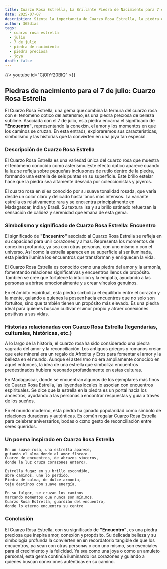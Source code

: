 ```yaml
---
title: Cuarzo Rosa Estrella, La Brillante Piedra de Nacimiento para 7 de julio
date: 2025-07-07
description: Sienta la importancia de Cuarzo Rosa Estrella, la piedra de nacimiento de 7 de julio que simboliza Encuentro. Deje que su belleza y significado iluminen su día.
author: 365días
tags:
  - cuarzo rosa estrella
  - julio
  - 7 de julio
  - piedra de nacimiento
  - piedra preciosa
  - joya
draft: false
---
```


{{< youtube id="CjOlYf20BlQ" >}}

## Piedras de nacimiento para el 7 de julio: Cuarzo Rosa Estrella

El Cuarzo Rosa Estrella, una gema que combina la ternura del cuarzo rosa con el fenómeno óptico del asterismo, es una piedra preciosa de belleza sublime. Asociada con el 7 de julio, esta piedra encarna el significado de **"Encuentro"**, representando la conexión, el amor y los momentos en que los caminos se cruzan. En esta entrada, exploraremos sus características, simbolismo y las historias que la convierten en una joya tan especial.

### Descripción de Cuarzo Rosa Estrella

El Cuarzo Rosa Estrella es una variedad única del cuarzo rosa que muestra el fenómeno conocido como asterismo. Este efecto óptico aparece cuando la luz se refleja sobre pequeñas inclusiones de rutilo dentro de la piedra, formando una estrella de seis puntas en su superficie. Este brillo estelar hace que la piedra sea altamente deseada por coleccionistas y joyeros.

El cuarzo rosa en sí es conocido por su suave tonalidad rosada, que varía desde un color claro y delicado hasta tonos más intensos. La variante estrella es relativamente rara y se encuentra principalmente en Madagascar, India y Brasil. Su textura lisa y su brillo satinado refuerzan la sensación de calidez y serenidad que emana de esta gema.

### Simbolismo y significado de Cuarzo Rosa Estrella: Encuentro

El significado de **"Encuentro"** asociado al Cuarzo Rosa Estrella se refleja en su capacidad para unir corazones y almas. Representa los momentos de conexión profunda, ya sea con otras personas, con uno mismo o con el universo. Así como la estrella aparece en su superficie al ser iluminada, esta piedra ilumina los encuentros que transforman y enriquecen la vida.

El Cuarzo Rosa Estrella es conocido como una piedra del amor y la armonía, fomentando relaciones significativas y encuentros llenos de propósito. También se cree que fortalece la intuición y la empatía, ayudando a las personas a abrirse emocionalmente y a crear vínculos genuinos.

En el ámbito espiritual, esta piedra simboliza el equilibrio entre el corazón y la mente, guiando a quienes la poseen hacia encuentros que no solo son fortuitos, sino que también tienen un propósito más elevado. Es una piedra ideal para quienes buscan cultivar el amor propio y atraer conexiones positivas a sus vidas.

### Historias relacionadas con Cuarzo Rosa Estrella (legendarias, culturales, históricas, etc.)

A lo largo de la historia, el cuarzo rosa ha sido considerado una piedra sagrada del amor y la reconciliación. Los antiguos griegos y romanos creían que este mineral era un regalo de Afrodita y Eros para fomentar el amor y la belleza en el mundo. Aunque el asterismo no era ampliamente conocido en aquel entonces, la idea de una estrella que simboliza encuentros predestinados hubiera resonado profundamente en estas culturas.

En Madagascar, donde se encuentran algunos de los ejemplares más finos de Cuarzo Rosa Estrella, las leyendas locales lo asocian con encuentros espirituales. Se dice que la estrella en la piedra es un portal hacia los ancestros, ayudando a las personas a encontrar respuestas y guía a través de los sueños.

En el mundo moderno, esta piedra ha ganado popularidad como símbolo de relaciones duraderas y auténticas. Es común regalar Cuarzo Rosa Estrella para celebrar aniversarios, bodas o como gesto de reconciliación entre seres queridos.

### Un poema inspirado en Cuarzo Rosa Estrella

```
En un suave rosa, una estrella aparece,  
guiando el alma donde el amor florece.  
Cuarzo de encuentros, de abrazos sinceros,  
donde la luz cruza corazones enteros.  

Estrella fugaz en su brillo escondido,  
abre caminos, une lo perdido.  
Piedra de calma, de dulce armonía,  
teje destinos con suave energía.  

En su fulgor, se cruzan los caminos,  
marcando momentos que nunca son mínimos.  
Cuarzo Rosa Estrella, guardián del encuentro,  
donde lo eterno encuentra su centro.  
```

### Conclusión

El Cuarzo Rosa Estrella, con su significado de **"Encuentro"**, es una piedra preciosa que inspira amor, conexión y propósito. Su delicada belleza y su simbología profunda la convierten en un recordatorio tangible de que los encuentros, ya sean con otras personas o con uno mismo, son esenciales para el crecimiento y la felicidad. Ya sea como una joya o como un amuleto personal, esta gema continúa iluminando los corazones y guiando a quienes buscan conexiones auténticas en su camino.